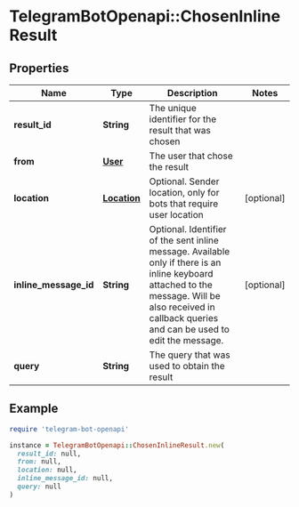 # TelegramBotOpenapi::ChosenInlineResult

## Properties

| Name | Type | Description | Notes |
| ---- | ---- | ----------- | ----- |
| **result_id** | **String** | The unique identifier for the result that was chosen |  |
| **from** | [**User**](User.md) | The user that chose the result |  |
| **location** | [**Location**](Location.md) | Optional. Sender location, only for bots that require user location | [optional] |
| **inline_message_id** | **String** | Optional. Identifier of the sent inline message. Available only if there is an inline keyboard attached to the message. Will be also received in callback queries and can be used to edit the message. | [optional] |
| **query** | **String** | The query that was used to obtain the result |  |

## Example

```ruby
require 'telegram-bot-openapi'

instance = TelegramBotOpenapi::ChosenInlineResult.new(
  result_id: null,
  from: null,
  location: null,
  inline_message_id: null,
  query: null
)
```

